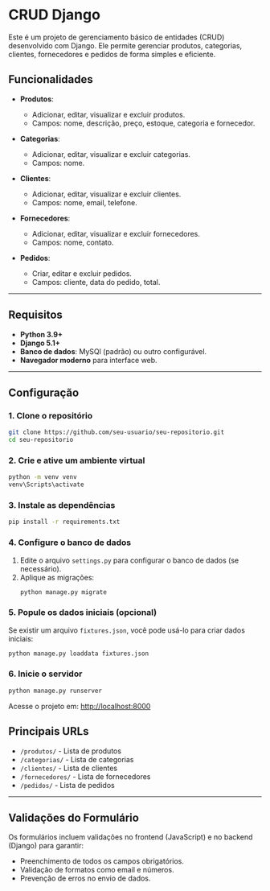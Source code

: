 
# **CRUD Django**

Este é um projeto de gerenciamento básico de entidades (CRUD) desenvolvido com Django. Ele permite gerenciar produtos, categorias, clientes, fornecedores e pedidos de forma simples e eficiente.

## **Funcionalidades**

- **Produtos**:
  - Adicionar, editar, visualizar e excluir produtos.
  - Campos: nome, descrição, preço, estoque, categoria e fornecedor.

- **Categorias**:
  - Adicionar, editar, visualizar e excluir categorias.
  - Campos: nome.

- **Clientes**:
  - Adicionar, editar, visualizar e excluir clientes.
  - Campos: nome, email, telefone.

- **Fornecedores**:
  - Adicionar, editar, visualizar e excluir fornecedores.
  - Campos: nome, contato.

- **Pedidos**:
  - Criar, editar e excluir pedidos.
  - Campos: cliente, data do pedido, total.

---

## **Requisitos**

- **Python 3.9+**
- **Django 5.1+**
- **Banco de dados**: MySQl (padrão) ou outro configurável.
- **Navegador moderno** para interface web.

---

## **Configuração**

### **1. Clone o repositório**
```bash
git clone https://github.com/seu-usuario/seu-repositorio.git
cd seu-repositorio
```

### **2. Crie e ative um ambiente virtual**
```bash
python -m venv venv
venv\Scripts\activate
```

### **3. Instale as dependências**
```bash
pip install -r requirements.txt
```

### **4. Configure o banco de dados**
1. Edite o arquivo `settings.py` para configurar o banco de dados (se necessário).
2. Aplique as migrações:
   ```bash
   python manage.py migrate
   ```

### **5. Popule os dados iniciais (opcional)**
Se existir um arquivo `fixtures.json`, você pode usá-lo para criar dados iniciais:
```bash
python manage.py loaddata fixtures.json
```

### **6. Inicie o servidor**
```bash
python manage.py runserver
```

Acesse o projeto em: [http://localhost:8000](http://localhost:8000)

## **Principais URLs**

- `/produtos/` - Lista de produtos
- `/categorias/` - Lista de categorias
- `/clientes/` - Lista de clientes
- `/fornecedores/` - Lista de fornecedores
- `/pedidos/` - Lista de pedidos

---

## **Validações do Formulário**

Os formulários incluem validações no frontend (JavaScript) e no backend (Django) para garantir:
- Preenchimento de todos os campos obrigatórios.
- Validação de formatos como email e números.
- Prevenção de erros no envio de dados.


